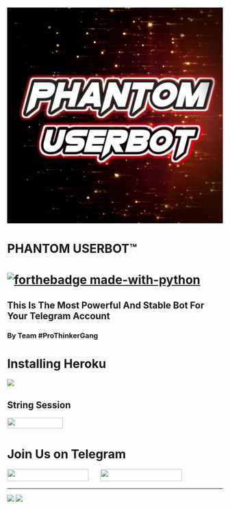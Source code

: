 <p align="center">
<img src="./material/phantom.jpg" </p>
<p align="center"><h1>PHANTOM USERBOT™<h1>

[![forthebadge made-with-python](https://camo.githubusercontent.com/5392ad6fb7875a2520001270f08309896b6cb25d/687474703a2f2f466f7254686542616467652e636f6d2f696d616765732f6261646765732f6d6164652d776974682d707974686f6e2e737667)](https://www.python.org/)

## This Is The Most Powerful And Stable Bot For Your Telegram Account

### By Team #ProThinkerGang

# Installing Heroku

<a href="https://dashboard.heroku.com/new?template=https://github.com/prothinkergang/Phantomuserbot"><img src="https://www.herokucdn.com/deploy/button.svg"></a>

## String Session

<a href="https://phantomuserbot.prothinkergang.repl.run/">
<img src="https://camo.githubusercontent.com/05149b448485553c6f14f6430a45c12dcc79ed3c/68747470733a2f2f7265706c2e69742f62616467652f6769746875622f6a61727669733231303930342f4a6172766973" height="25" width="130"></a>

# Join Us on Telegram

<a href="https://t.me/Phantomot"><img src="https://img.shields.io/badge/Join-Telegram%20Channel-red.svg?logo=Telegram" width="190" height="28"></a>
&nbsp; &nbsp; &nbsp;
<a href="https://t.me/PhantomSupport"><img src="https://img.shields.io/badge/Join-Telegram%20Group-blue.svg?logo=telegram" width="190" height="28"></a>

<hr>
<img src="https://telegra.ph/file/005cc69cebfbea719ee2a.jpg"><nbr>
<img src="https://telegra.ph/file/9751ac8d91e8857e3dc6a.jpg"">
